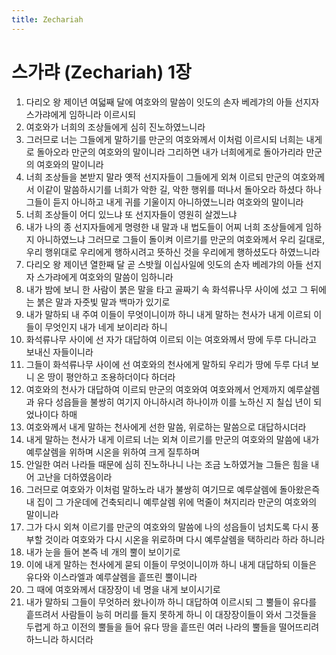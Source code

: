 ```yaml
---
title: Zechariah
---
```


# 스가랴 (Zechariah) 1장
1. 다리오 왕 제이년 여덟째 달에 여호와의 말씀이 잇도의 손자 베레갸의 아들 선지자 스가랴에게 임하니라 이르시되
1. 여호와가 너희의 조상들에게 심히 진노하였느니라
1. 그러므로 너는 그들에게 말하기를 만군의 여호와께서 이처럼 이르시되 너희는 내게로 돌아오라 만군의 여호와의 말이니라 그리하면 내가 너희에게로 돌아가리라 만군의 여호와의 말이니라
1. 너희 조상들을 본받지 말라 옛적 선지자들이 그들에게 외쳐 이르되 만군의 여호와께서 이같이 말씀하시기를 너희가 악한 길, 악한 행위를 떠나서 돌아오라 하셨다 하나 그들이 듣지 아니하고 내게 귀를 기울이지 아니하였느니라 여호와의 말이니라
1. 너희 조상들이 어디 있느냐 또 선지자들이 영원히 살겠느냐
1. 내가 나의 종 선지자들에게 명령한 내 말과 내 법도들이 어찌 너희 조상들에게 임하지 아니하였느냐 그러므로 그들이 돌이켜 이르기를 만군의 여호와께서 우리 길대로, 우리 행위대로 우리에게 행하시려고 뜻하신 것을 우리에게 행하셨도다 하였느니라
1. 다리오 왕 제이년 열한째 달 곧 스밧월 이십사일에 잇도의 손자 베레갸의 아들 선지자 스가랴에게 여호와의 말씀이 임하니라
1. 내가 밤에 보니 한 사람이 붉은 말을 타고 골짜기 속 화석류나무 사이에 섰고 그 뒤에는 붉은 말과 자줏빛 말과 백마가 있기로
1. 내가 말하되 내 주여 이들이 무엇이니이까 하니 내게 말하는 천사가 내게 이르되 이들이 무엇인지 내가 네게 보이리라 하니
1. 화석류나무 사이에 선 자가 대답하여 이르되 이는 여호와께서 땅에 두루 다니라고 보내신 자들이니라
1. 그들이 화석류나무 사이에 선 여호와의 천사에게 말하되 우리가 땅에 두루 다녀 보니 온 땅이 평안하고 조용하더이다 하더라
1. 여호와의 천사가 대답하여 이르되 만군의 여호와여 여호와께서 언제까지 예루살렘과 유다 성읍들을 불쌍히 여기지 아니하시려 하나이까 이를 노하신 지 칠십 년이 되었나이다 하매
1. 여호와께서 내게 말하는 천사에게 선한 말씀, 위로하는 말씀으로 대답하시더라
1. 내게 말하는 천사가 내게 이르되 너는 외쳐 이르기를 만군의 여호와의 말씀에 내가 예루살렘을 위하며 시온을 위하여 크게 질투하며
1. 안일한 여러 나라들 때문에 심히 진노하나니 나는 조금 노하였거늘 그들은 힘을 내어 고난을 더하였음이라
1. 그러므로 여호와가 이처럼 말하노라 내가 불쌍히 여기므로 예루살렘에 돌아왔은즉 내 집이 그 가운데에 건축되리니 예루살렘 위에 먹줄이 쳐지리라 만군의 여호와의 말이니라
1. 그가 다시 외쳐 이르기를 만군의 여호와의 말씀에 나의 성읍들이 넘치도록 다시 풍부할 것이라 여호와가 다시 시온을 위로하며 다시 예루살렘을 택하리라 하라 하니라
1. 내가 눈을 들어 본즉 네 개의 뿔이 보이기로
1. 이에 내게 말하는 천사에게 묻되 이들이 무엇이니이까 하니 내게 대답하되 이들은 유다와 이스라엘과 예루살렘을 흩뜨린 뿔이니라
1. 그 때에 여호와께서 대장장이 네 명을 내게 보이시기로
1. 내가 말하되 그들이 무엇하러 왔나이까 하니 대답하여 이르시되 그 뿔들이 유다를 흩뜨려서 사람들이 능히 머리를 들지 못하게 하니 이 대장장이들이 와서 그것들을 두렵게 하고 이전의 뿔들을 들어 유다 땅을 흩뜨린 여러 나라의 뿔들을 떨어뜨리려 하느니라 하시더라